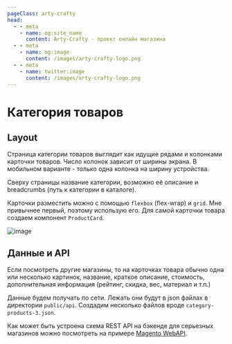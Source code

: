 ```yaml
---
pageClass: arty-crafty
head:
  - - meta
    - name: og:site_name
      content: Arty-Crafty - проект онлайн магазина
  - - meta
    - name: og:image
      content: /images/arty-crafty-logo.png
  - - meta
    - name: twitter:image
      content: /images/arty-crafty-logo.png
---
```


# Категория товаров

## Layout

Страница категории товаров выглядит как идущие рядами и колонками карточки товаров. Число колонок зависит от ширины экрана. В мобильном варианте - только одна колонка на ширину устройства.

Сверху страницы название категории, возможно её описание и breadcrumbs (путь к категории в каталоге).

Карточки разместить можно с помощью `flexbox` (flex-wrap) и `grid`. Мне привычнее первый, поэтому использую его. Для самой карточки товара создаем компонент `ProductCard`.

![image](/ru/arty-crafty/assets/images/product-category.jpg)

## Данные и API

Если посмотреть другие магазины, то на карточках товара обычно одна или несколько картинок, название, краткое описание, стоимость, дополнительная информация (рейтинг, скидка, вес, материал и т.п.)

Данные будем получать по сети. Лежать они будут в json файлах в директории `public/api`. Создадим несколько файлов вроде `category-products-3.json`.

Как может быть устроена схема REST API на бэкенде для серьезных магазинов можно посмотреть на примере [Magento WebAPI](https://developer.adobe.com/commerce/webapi/rest/quick-reference/).
